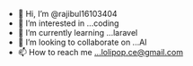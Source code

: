 - 👋 Hi, I’m @rajibul16103404
- 👀 I’m interested in ...coding
- 🌱 I’m currently learning ...laravel
- 💞️ I’m looking to collaborate on ...AI
- 📫 How to reach me ...lolipop.ce@gmail.com

<!---
rajibul16103404/rajibul16103404 is a ✨ special ✨ repository because its `README.md` (this file) appears on your GitHub profile.
You can click the Preview link to take a look at your changes.
--->
